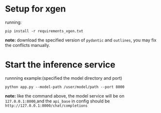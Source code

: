 # Setup for xgen

running:
```shell
pip install -r requirements_xgen.txt
```
**note:** download the specified version of `pydantic` and `outlines`, you may fix the conflicts manually.

# Start the inference service

runnning example:(specified the model directory and port)
```shell
python app.py --model-path /user/model/path --port 8000
```
**note:** like the command above, the model service will be on `127.0.0.1:8000`,and the `api_base` in config should be `http://127.0.0.1:8000/chat/completions`




